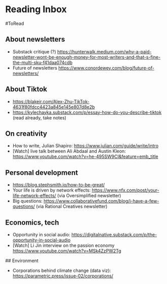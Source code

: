 # Reading Inbox

#ToRead

## About newsletters

- Substack critique (?) https://hunterwalk.medium.com/why-a-paid-newsletter-wont-be-enough-money-for-most-writers-and-that-s-fine-the-multi-sku-f41daa074cdb
- Future of newsletters https://www.conordewey.com/blog/future-of-newsletters/

## About Tiktok

- https://blakeir.com/Alex-Zhu-TikTok-4631f80fdcc4423a845e145e807d8e2b
- https://kylechayka.substack.com/p/essay-how-do-you-describe-tiktok (read already, take notes)

## On creativity

- How to write, Julian Shapiro: https://www.julian.com/guide/write/intro
- [Watch] live talk between Ali Abdaal and Austin Kleon: https://www.youtube.com/watch?v=he-495SW9CI&feature=emb_title

## Personal development

- https://blog.stephsmith.io/how-to-be-great/
- Your life is driven by network effects: https://www.nfx.com/post/your-life-network-effects/ (via Oversimplified newsletter)
- Big questions: https://www.collaborativefund.com/blog/i-have-a-few-questions/ (via Rational Creatives newsletter)

## Economics, tech

- Opportunity in social audio: https://digitalnative.substack.com/p/the-opportunity-in-social-audio
- [Watch] Li Jin interview on the passion economy https://www.youtube.com/watch?v=MSk4ZzPW2Tg

## Environment

- Corporations behind climate change (data viz): https://parametric.press/issue-02/corporations/
